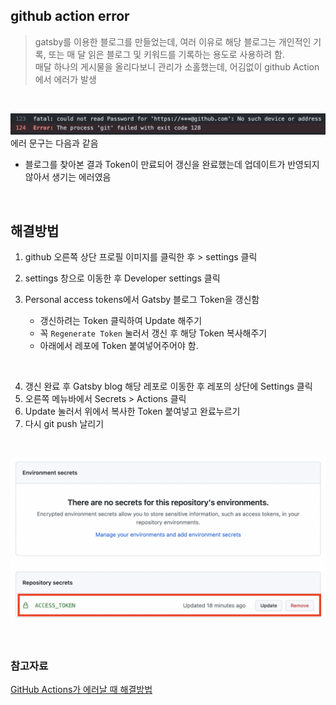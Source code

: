 ## github action error

> gatsby를 이용한 블로그를 만들었는데, 여러 이유로 해당 블로그는 개인적인 기록, 또는 매 달 읽은 블로그 및 키워드를 기록하는 용도로 사용하려 함.  
> 매달 하나의 게시물을 올리다보니 관리가 소홀했는데, 어김없이 github Action에서 에러가 발생

<br>

![github action error](./screen/git%20action%20error.png)
에러 문구는 다음과 같음

- 블로그를 찾아본 결과 Token이 만료되어 갱신을 완료했는데 업데이트가 반영되지 않아서 생기는 에러였음

<br>

## 해결방법

1. github 오른쪽 상단 프로필 이미지를 클릭한 후 > settings 클릭
2. settings 창으로 이동한 후 Developer settings 클릭
3. Personal access tokens에서 Gatsby 블로그 Token을 갱신함

   - 갱신하려는 Token 클릭하여 Update 해주기
   - 꼭 `Regenerate Token` 눌러서 갱신 후 해당 Token 복사해주기
   - 아래에서 레포에 Token 붙여넣어주어야 함.

<br>

4. 갱신 완료 후 Gatsby blog 해당 레포로 이동한 후 레포의 상단에 Settings 클릭
5. 오른쪽 메뉴바에서 Secrets > Actions 클릭
6. Update 눌러서 위에서 복사한 Token 붙여넣고 완료누르기
7. 다시 git push 날리기

<br>

![Token 갱신](./screen/Token%20%EA%B0%B1%EC%8B%A0.png)

<br>

### 참고자료

[GitHub Actions가 에러날 때 해결방법](https://get6.github.io/devops/2021/github-actions-failed/)

